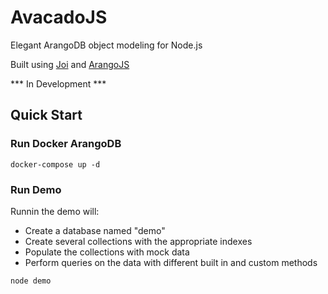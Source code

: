# AvacadoJS
Elegant ArangoDB object modeling for Node.js

Built using [Joi](https://github.com/hapijs/joi) and [ArangoJS](https://github.com/arangodb/arangojs)

*** In Development ***

## Quick Start

### Run Docker ArangoDB

```
docker-compose up -d
```

### Run Demo

Runnin the demo will:

- Create a database named "demo"
- Create several collections with the appropriate indexes
- Populate the collections with mock data
- Perform queries on the data with different built in and custom methods

```
node demo
```